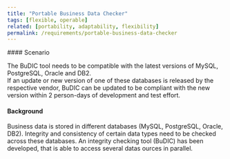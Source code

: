 ```yaml
---
title: "Portable Business Data Checker"
tags: [flexible, operable]
related: [portability, adaptability, flexibility] 
permalink: /requirements/portable-business-data-checker
---
```


<div class="quality-requirement" markdown="1">
#### Scenario

The BuDIC tool needs to be compatible with the latest versions of MySQL, PostgreSQL, Oracle and DB2.<br>
If an update or new version of one of these databases is released by the respective vendor, BuDIC can be updated to be compliant with the new version within 2 person-days of development and test effort.

#### Background

Business data is stored in different databases (MySQL, PostgreSQL, Oracle, DB2).
Integrity and consistency of certain data types need to be checked across these databases.
An integrity checking tool (BuDIC) has been developed, that is able to access several datas ources in parallel.

</div><br>







